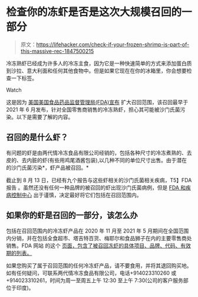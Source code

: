 # 检查你的冻虾是否是这次大规模召回的一部分

> 原文：<https://lifehacker.com/check-if-your-frozen-shrimp-is-part-of-this-massive-rec-1847500215>

冷冻熟虾已经成为许多人的冷冻主食，因为它是一种快速简单的方式来添加蛋白质到沙拉、意大利面和任何其他食物中。但是如果它现在在你的冰箱里，你会想要检查一下标签。

Watch

这是因为 [美国美国食品药品监督管理局(FDA)宣布](https://www.fda.gov/safety/recalls-market-withdrawals-safety-alerts/avanti-frozen-foods-expands-recall-frozen-cooked-shrimp-because-possible-health-risk) 扩大召回范围，该召回最早于 2021 年 6 月发布，针对全国零售商销售的冷冻熟虾，担心其可能被沙门氏菌污染。以下是需要了解的内容。

## 召回的是什么虾？

有问题的虾是由两代情冷冻食品有限公司经销的，包括各种尺寸的冷冻煮熟的、去皮的、去内脏的虾(有些用鸡尾酒酱包装),以几种不同的单位尺寸出售。由于潜在的沙门氏菌污染*，虾产品被召回。*

截止到 8 月 13 日，已经有九个报告与这些虾相关的沙门氏菌相关疾病，T5】FDA 报告 。虽然还没有任何一种品牌的被召回的虾出现沙门氏菌病例，但是 [FDA 和疾病控制中心](https://www.fda.gov/safety/recalls-market-withdrawals-safety-alerts/avanti-frozen-foods-expands-recall-frozen-cooked-shrimp-because-possible-health-risk) 出于谨慎，决定最好将它们包括在召回范围内。

## 如果你的虾是召回的一部分，该怎么办

包括在召回范围内的冷冻虾产品在 2020 年 11 月至 2021 年 5 月期间在全国范围内分销，并在包括全食超市、塔吉特百货、梅耶尔和食品狮子在内的主要零售商处销售。FDA 网站 的这个 [页面，包含了被召回冻虾的具体项目、品牌、代码、有效期的列表。](https://www.fda.gov/safety/recalls-market-withdrawals-safety-alerts/avanti-frozen-foods-expands-recall-frozen-cooked-shrimp-because-possible-health-risk)

如果您购买了属于召回范围的任何冷冻虾产品，请不要食用，并将其退回购买地。如有任何疑问，可联系两代情冷冻食品有限公司，电话+914023310260 或+914023310261，时间为周一至周五上午 12:30 至上午 7:30(公司的客户服务部位于印度)。